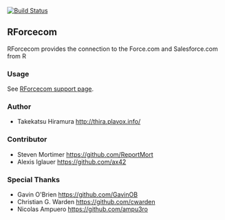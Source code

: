 <!-- README.md is generated from README.Rmd. Please edit that file -->

[![Build Status](https://travis-ci.org/hiratake55/RForcecom.svg?branch=master)](https://travis-ci.org/hiratake55/RForcecom) 



RForcecom
-------------------

RForcecom provides the connection to the Force.com and Salesforce.com from R

### Usage
See [RForcecom support page](http://rforcecom.plavox.info/).

### Author
 + Takekatsu Hiramura http://thira.plavox.info/

### Contributor
 + Steven Mortimer https://github.com/ReportMort
 + Alexis Iglauer https://github.com/ax42

### Special Thanks
 + Gavin O'Brien https://github.com/GavinOB
 + Christian G. Warden https://github.com/cwarden
 + Nicolas Ampuero https://github.com/ampu3ro
